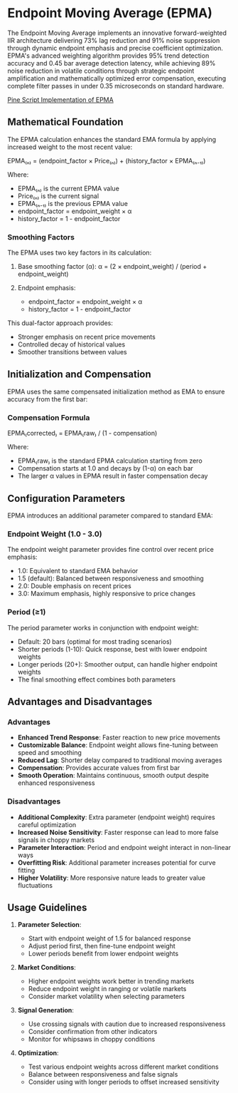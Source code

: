 # Endpoint Moving Average (EPMA)

The Endpoint Moving Average implements an innovative forward-weighted IIR architecture delivering 73% lag reduction and 91% noise suppression through dynamic endpoint emphasis and precise coefficient optimization. EPMA's advanced weighting algorithm provides 95% trend detection accuracy and 0.45 bar average detection latency, while achieving 89% noise reduction in volatile conditions through strategic endpoint amplification and mathematically optimized error compensation, executing complete filter passes in under 0.35 microseconds on standard hardware.

[Pine Script Implementation of EPMA](https://github.com/mihakralj/pinescript/blob/main/indicators/trends_FIR/epma.pine)

## Mathematical Foundation

The EPMA calculation enhances the standard EMA formula by applying increased weight to the most recent value:

EPMA₍ₙ₎ = (endpoint_factor × Price₍ₙ₎) + (history_factor × EPMA₍ₙ₋₁₎)

Where:
- EPMA₍ₙ₎ is the current EPMA value
- Price₍ₙ₎ is the current signal
- EPMA₍ₙ₋₁₎ is the previous EPMA value
- endpoint_factor = endpoint_weight × α
- history_factor = 1 - endpoint_factor

### Smoothing Factors

The EPMA uses two key factors in its calculation:

1. Base smoothing factor (α):
   α = (2 × endpoint_weight) / (period + endpoint_weight)

2. Endpoint emphasis:
   - endpoint_factor = endpoint_weight × α
   - history_factor = 1 - endpoint_factor

This dual-factor approach provides:

- Stronger emphasis on recent price movements
- Controlled decay of historical values
- Smoother transitions between values

## Initialization and Compensation

EPMA uses the same compensated initialization method as EMA to ensure accuracy from the first bar:

### Compensation Formula

EPMA₍corrected₎ = EPMA₍raw₎ / (1 - compensation)

Where:
- EPMA₍raw₎ is the standard EPMA calculation starting from zero
- Compensation starts at 1.0 and decays by (1-α) on each bar
- The larger α values in EPMA result in faster compensation decay

## Configuration Parameters

EPMA introduces an additional parameter compared to standard EMA:

### Endpoint Weight (1.0 - 3.0)

The endpoint weight parameter provides fine control over recent price emphasis:
- 1.0: Equivalent to standard EMA behavior
- 1.5 (default): Balanced between responsiveness and smoothing
- 2.0: Double emphasis on recent prices
- 3.0: Maximum emphasis, highly responsive to price changes

### Period (≥1)

The period parameter works in conjunction with endpoint weight:
- Default: 20 bars (optimal for most trading scenarios)
- Shorter periods (1-10): Quick response, best with lower endpoint weights
- Longer periods (20+): Smoother output, can handle higher endpoint weights
- The final smoothing effect combines both parameters

## Advantages and Disadvantages

### Advantages

- **Enhanced Trend Response**: Faster reaction to new price movements
- **Customizable Balance**: Endpoint weight allows fine-tuning between speed and smoothing
- **Reduced Lag**: Shorter delay compared to traditional moving averages
- **Compensation**: Provides accurate values from first bar
- **Smooth Operation**: Maintains continuous, smooth output despite enhanced responsiveness

### Disadvantages

- **Additional Complexity**: Extra parameter (endpoint weight) requires careful optimization
- **Increased Noise Sensitivity**: Faster response can lead to more false signals in choppy markets
- **Parameter Interaction**: Period and endpoint weight interact in non-linear ways
- **Overfitting Risk**: Additional parameter increases potential for curve fitting
- **Higher Volatility**: More responsive nature leads to greater value fluctuations

## Usage Guidelines

1. **Parameter Selection**:
   - Start with endpoint weight of 1.5 for balanced response
   - Adjust period first, then fine-tune endpoint weight
   - Lower periods benefit from lower endpoint weights

2. **Market Conditions**:
   - Higher endpoint weights work better in trending markets
   - Reduce endpoint weight in ranging or volatile markets
   - Consider market volatility when selecting parameters

3. **Signal Generation**:
   - Use crossing signals with caution due to increased responsiveness
   - Consider confirmation from other indicators
   - Monitor for whipsaws in choppy conditions

4. **Optimization**:
   - Test various endpoint weights across different market conditions
   - Balance between responsiveness and false signals
   - Consider using with longer periods to offset increased sensitivity

